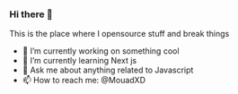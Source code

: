 ### Hi there 👋

This is the place where I opensource stuff and break things

- 🔭 I’m currently working on something cool
- 🌱 I’m currently learning Next js
- 💬 Ask me about anything related to Javascript
- 📫 How to reach me: @MouadXD
